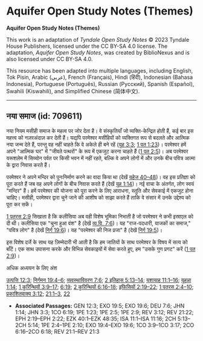 # Aquifer Open Study Notes (Themes)

**Aquifer Open Study Notes (Themes)**

This work is an adaptation of *Tyndale Open Study Notes* © 2023 Tyndale House Publishers, licensed under the CC BY\-SA 4\.0 license. The adaptation, *Aquifer Open Study Notes*, was created by BiblioNexus and is also licensed under CC BY\-SA 4\.0\.

This resource has been adapted into multiple languages, including English, Tok Pisin, Arabic (عربي), French (Français), Hindi (हिंदी), Indonesian (Bahasa Indonesia), Portuguese (Português), Russian (Русский), Spanish (Español), Swahili (Kiswahili), and Simplified Chinese (简体中文).



--------------------------------

## नया समाज (id: 709611)

नया नियम मसीही समाज के महत्व पर जोर देता है। वे संस्कृतियाँ जो व्यक्ति\-केन्द्रित होती हैं, कई बार इस महत्त्व को नज़रअंदाज़ कर देती हैं। यद्यपि परमेश्वर मसीहियों को व्यक्तिगत रूप से बदलते और आत्मिक नया जन्म देते हैं, परन्तु वह नहीं चाहते कि वे अकेले ही बने रहें ([यूह 3:3](https://ref.ly/John3:3); [1 पत 1:23](https://ref.ly/1Pet1:23))। परमेश्वर हमें अपने "आत्मिक घर" में "जीवते पत्थरों" के रूप में एकजुट करना चाहते हैं ([1 पत 2:5](https://ref.ly/1Pet2:5))। अब परमेश्वर यरूशलेम में सिय्योन पर्वत पर किसी भवन में नहीं रहते, बल्कि वे अपने लोगों में और उनके बीच पवित्र आत्मा के द्वारा निवास करते हैं।

परमेश्वर ने अपने मन्दिर को पुनःनिर्माण करने का वादा किया था (देखें [यहेज 40–48](https://ref.ly/Ezek40:1-Ezek48:35))। वह इस प्रतिज्ञा को पूरा करते हैं जब वह अपने लोगों के बीच निवास करते हैं (देखें [यूह 1:14](https://ref.ly/John1:14))। नई वाचा के अंतर्गत, लोग स्वयं "मन्दिर" हैं। हमें परमेश्वर की योजना को पूरा करने के लिए आराधना, स्तुति और सेवकाई में एकजुट होना चाहिए। मसीही, परमेश्वर द्वारा चुने जाने की आशीष को साझा करते हैं ताकि वे संसार में उनके उद्देश्य को पूरा कर सकें।

[1 पतरस 2:9](https://ref.ly/1Pet2:9) सिखाता है कि कलीसिया अब वही विशेष भूमिका निभाती है जो परमेश्वर ने कभी इस्राएल को दी थी। कलीसिया एक "चुना हुआ वंश" है (देखें [व्य.वि. 7:6](https://ref.ly/Deut7:6))। यह "राज\-पदधारी, याजकों का समाज," "पवित्र लोग" है (देखें [निर्ग 19:6](https://ref.ly/Exod19:6))। यह "परमेश्वर की निज प्रजा" है (देखें [निर्ग 19:5](https://ref.ly/Exod19:5))।

इस विशेष दर्जे के साथ यह ज़िम्मेदारी भी आती है कि हम जातियों के साथ परमेश्वर के विषय में सत्य को बाँटें। एक साथ उपासना करके और विभिन्न सेवकाइयों में सेवा करते हुए, हम "उसके गुण प्रगट" करें ([1 पत 2:9](https://ref.ly/1Pet2:9))।

अधिक अध्ययन के लिए अंश

[उत्पत्ति 12:3](https://ref.ly/Gen12:3); [निर्गमन 19:4–6](https://ref.ly/Exod19:4-Exod19:6); [व्यवस्थाविवरण 7:6](https://ref.ly/Deut7:6); [2 इतिहास 5:13–14](https://ref.ly/2Chr5:13-2Chr5:14); [यशायाह 11:1–16](https://ref.ly/Isa11:1-Isa11:16); [यूहन्ना 1:14](https://ref.ly/John1:14); [1 कुरिन्थियों 3:9–17](https://ref.ly/1Cor3:9-1Cor3:17); [6:19](https://ref.ly/1Cor6:19); [2 कुरिन्थियों 6:16–18](https://ref.ly/2Cor6:16-2Cor6:18); [इफिसियों 2:19–22](https://ref.ly/Eph2:19-Eph2:22); [1 पतरस 2:4–10](https://ref.ly/1Pet2:4-1Pet2:10); [प्रकाशितवाक्य 3:12](https://ref.ly/Rev3:12); [21:1–3](https://ref.ly/Rev21:1-Rev21:3), [22](https://ref.ly/Rev21:22)

* **Associated Passages:** GEN 12:3; EXO 19:5; EXO 19:6; DEU 7:6; JHN 1:14; JHN 3:3; 1CO 6:19; 1PE 1:23; 1PE 2:5; 1PE 2:9; REV 3:12; REV 21:22; EPH 2:19–EPH 2:22; EZK 40:1–EZK 48:35; ISA 11:1–ISA 11:16; 2CH 5:13–2CH 5:14; 1PE 2:4–1PE 2:10; EXO 19:4–EXO 19:6; 1CO 3:9–1CO 3:17; 2CO 6:16–2CO 6:18; REV 21:1–REV 21:3

